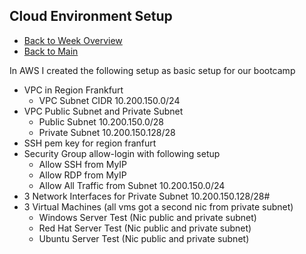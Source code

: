 ## Cloud Environment Setup

* [Back to Week Overview](../README.md)
* [Back to Main](../../README.md)

In AWS I created the following setup as basic setup for our bootcamp

* VPC in Region Frankfurt
    * VPC Subnet CIDR 10.200.150.0/24
* VPC Public Subnet and Private Subnet
    * Public Subnet 10.200.150.0/28 
    * Private Subnet 10.200.150.128/28
* SSH pem key for region franfurt 
* Security Group allow-login with following setup
    * Allow SSH from MyIP
    * Allow RDP from MyIP
    * Allow All Traffic from Subnet 10.200.150.0/24
* 3 Network Interfaces for Private Subnet 10.200.150.128/28#
* 3 Virtual Machines (all vms got a second nic from private subnet)
    * Windows Server Test (Nic public and private subnet)
    * Red Hat Server Test (Nic public and private subnet)
    * Ubuntu Server Test (Nic public and private subnet)